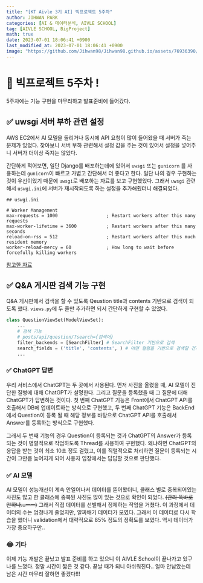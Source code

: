 ```yaml
---
title: "[KT Aivle 3기 AI] 빅프로젝트 5주차"
author: JIHWAN PARK
categories: [AI & 데이터분석, AIVLE SCHOOL]
tag: [AIVLE SCHOOL, BigProject]
math: true
date: 2023-07-01 18:06:41 +0900
last_modified_at: 2023-07-01 18:06:41 +0900
image: "https://github.com/Jihwan98/Jihwan98.github.io/assets/76936390/6be11e55-36a3-4a86-8e30-d8928f732a0c"
---
```


# 🌟 빅프로젝트 5주차 !

5주차에는 기능 구현을 마무리하고 발표준비에 들어갔다.

## ✅ uwsgi 서버 부하 관련 설정

AWS EC2에서 AI 모델을 돌리거나 동시에 API 요청이 많이 들어왔을 때 서버가 죽는 문제가 있었다. 찾아보니 서버 부하 관련해서 설정 값을 주는 것이 있어서 설정을 넣어주니 서버가 더이상 죽지는 않았다.

간단하게 적어보면, 일단 Django를 배포하는데에 있어서 `uwsgi` 또는 `gunicorn` 를 사용하는데 `gunicorn`이 빠르고 가볍고 간단해서 더 좋다고 한다. 일단 나의 경우 구현하는 것이 우선이었기 때문에 `uwsgi`로 배포하는 자료를 보고 구현했었다. 그래서 `uwsgi` 관련해서 `uswgi.ini`에 서버가 재시작되도록 하는 설정을 추가해줬더니 해결되었다.

```
## uswgi.ini

# Worker Management
max-requests = 1000                  ; Restart workers after this many requests
max-worker-lifetime = 3600           ; Restart workers after this many seconds
reload-on-rss = 512                  ; Restart workers after this much resident memory
worker-reload-mercy = 60             ; How long to wait before forcefully killing workers
```

[참고한 자료](https://levelup.gitconnected.com/the-experience-of-solving-memory-leak-of-django-uwsgi-nginx-aws-cdb998244cfb)

## ✅ Q&A 게시판 검색 기능 구현

Q&A 게시판에서 검색을 할 수 있도록 Qeustion title과 contents 기반으로 검색이 되도록 했다. `views.py`에 두 줄만 추가하면 되서 간단하게 구현할 수 있었다.

```python
class QuestionViewSet(ModelViewSet):
    ...
    # 검색 기능
    # posts/api/question/?search={검색어}
    filter_backends = [SearchFilter] # SearchFilter 기반으로 검색
    search_fields = ('title', 'contents', ) # 어떤 컬럼을 기반으로 검색할 건지 튜플 형식으로 작성
    ...
```

### ✅ ChatGPT 답변

우리 서비스에서 ChatGPT는 두 곳에서 사용된다. 먼저 사진을 올렸을 때, AI 모델이 진단한 질병에 대해 ChatGPT가 설명한다. 그리고 질문을 등록했을 때 그 질문에 대해 ChatGPT가 답변하는 것이다. 첫 번째 ChatGPT 기능은 Front에서 ChatGPT API를 호출해서 DB에 업데이트하는 방식으로 구현했고, 두 번째 ChatGPT 기능은 BackEnd에서 Question이 등록 될 때 해당 정보를 바탕으로 ChatGPT API를 호출해서 Answer를 등록하는 방식으로 구현했다.

그래서 두 번째 기능의 경우 Question이 등록되는 것과 ChatGPT의 Answer가 등록되는 것이 병렬적으로 작업하도록 Thread를 사용하여 구현했다. 왜냐하면 ChatGPT의 응답을 받는 것이 최소 10초 정도 걸렸고, 이를 직렬적으로 처리하면 질문이 등록되는 시간이 그만큼 늦어지게 되어 사용자 입장에서는 답답할 것으로 판단했다.

### ✅ AI 모델

AI 모델이 성능개선이 계속 안일어나서 데이터를 뜯어봤더니, 클래스 별로 중복되어있는 사진도 많고 한 클래스에 중복된 사진도 많이 있는 것으로 확인이 되었다. ~~(관리 똑바로 안하나...ㅡㅡ)~~ 그래서 직접 데이터를 선별해서 정제하는 작업을 거쳤다. 이 과정에서 데이터의 수는 엄청나게 줄었지만, 알짜배기 데이터가 모였다. 그래서 이 데이터로 다시 학습을 했더니 validation에서 대략적으로 85% 정도의 정확도를 보였다. 역시 데이터가 가장 중요하구만..

### 😂 기타

이제 기능 개발은 끝났고 발표 준비를 하고 있으니 이 AIVLE School이 끝나가고 있구나를 느꼈다. 정말 시간이 짧은 것 같다. 끝날 때가 되니 아쉬워진다.. 얼마 안남았는데 남은 시간 마무리 잘하면 좋겠다!!!
